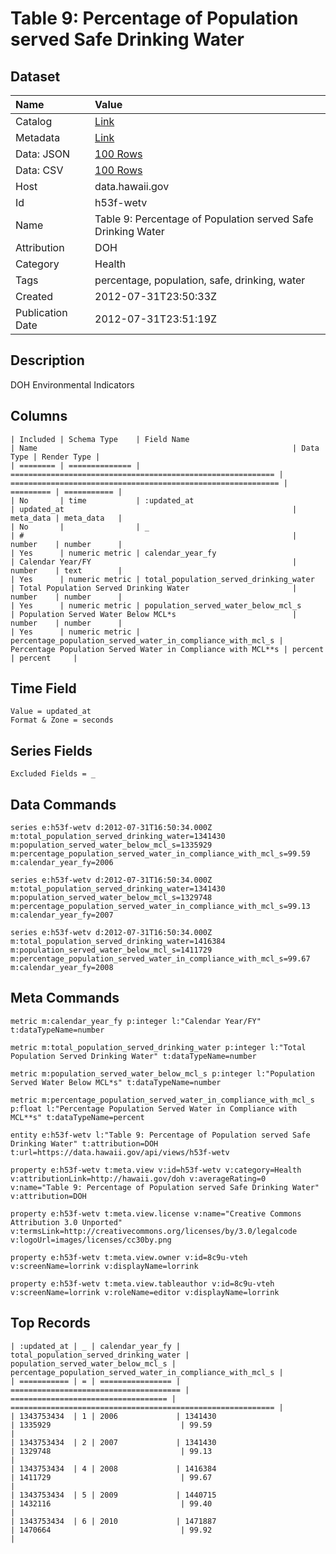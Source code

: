 # Table 9: Percentage of Population served Safe Drinking Water

## Dataset

| Name | Value |
| :--- | :---- |
| Catalog | [Link](https://catalog.data.gov/dataset/table-9-percentage-of-population-served-safe-drinking-water-daba6) |
| Metadata | [Link](https://data.hawaii.gov/api/views/h53f-wetv) |
| Data: JSON | [100 Rows](https://data.hawaii.gov/api/views/h53f-wetv/rows.json?max_rows=100) |
| Data: CSV | [100 Rows](https://data.hawaii.gov/api/views/h53f-wetv/rows.csv?max_rows=100) |
| Host | data.hawaii.gov |
| Id | h53f-wetv |
| Name | Table 9: Percentage of Population served Safe Drinking Water |
| Attribution | DOH |
| Category | Health |
| Tags | percentage, population, safe, drinking, water |
| Created | 2012-07-31T23:50:33Z |
| Publication Date | 2012-07-31T23:51:19Z |

## Description

DOH Environmental Indicators

## Columns

```ls
| Included | Schema Type    | Field Name                                                  | Name                                                         | Data Type | Render Type |
| ======== | ============== | =========================================================== | ============================================================ | ========= | =========== |
| No       | time           | :updated_at                                                 | updated_at                                                   | meta_data | meta_data   |
| No       |                | _                                                           | #                                                            | number    | number      |
| Yes      | numeric metric | calendar_year_fy                                            | Calendar Year/FY                                             | number    | text        |
| Yes      | numeric metric | total_population_served_drinking_water                      | Total Population Served Drinking Water                       | number    | number      |
| Yes      | numeric metric | population_served_water_below_mcl_s                         | Population Served Water Below MCL*s                          | number    | number      |
| Yes      | numeric metric | percentage_population_served_water_in_compliance_with_mcl_s | Percentage Population Served Water in Compliance with MCL**s | percent   | percent     |
```

## Time Field

```ls
Value = updated_at
Format & Zone = seconds
```

## Series Fields

```ls
Excluded Fields = _
```

## Data Commands

```ls
series e:h53f-wetv d:2012-07-31T16:50:34.000Z m:total_population_served_drinking_water=1341430 m:population_served_water_below_mcl_s=1335929 m:percentage_population_served_water_in_compliance_with_mcl_s=99.59 m:calendar_year_fy=2006

series e:h53f-wetv d:2012-07-31T16:50:34.000Z m:total_population_served_drinking_water=1341430 m:population_served_water_below_mcl_s=1329748 m:percentage_population_served_water_in_compliance_with_mcl_s=99.13 m:calendar_year_fy=2007

series e:h53f-wetv d:2012-07-31T16:50:34.000Z m:total_population_served_drinking_water=1416384 m:population_served_water_below_mcl_s=1411729 m:percentage_population_served_water_in_compliance_with_mcl_s=99.67 m:calendar_year_fy=2008
```

## Meta Commands

```ls
metric m:calendar_year_fy p:integer l:"Calendar Year/FY" t:dataTypeName=number

metric m:total_population_served_drinking_water p:integer l:"Total Population Served Drinking Water" t:dataTypeName=number

metric m:population_served_water_below_mcl_s p:integer l:"Population Served Water Below MCL*s" t:dataTypeName=number

metric m:percentage_population_served_water_in_compliance_with_mcl_s p:float l:"Percentage Population Served Water in Compliance with MCL**s" t:dataTypeName=percent

entity e:h53f-wetv l:"Table 9: Percentage of Population served Safe Drinking Water" t:attribution=DOH t:url=https://data.hawaii.gov/api/views/h53f-wetv

property e:h53f-wetv t:meta.view v:id=h53f-wetv v:category=Health v:attributionLink=http://hawaii.gov/doh v:averageRating=0 v:name="Table 9: Percentage of Population served Safe Drinking Water" v:attribution=DOH

property e:h53f-wetv t:meta.view.license v:name="Creative Commons Attribution 3.0 Unported" v:termsLink=http://creativecommons.org/licenses/by/3.0/legalcode v:logoUrl=images/licenses/cc30by.png

property e:h53f-wetv t:meta.view.owner v:id=8c9u-vteh v:screenName=lorrink v:displayName=lorrink

property e:h53f-wetv t:meta.view.tableauthor v:id=8c9u-vteh v:screenName=lorrink v:roleName=editor v:displayName=lorrink
```

## Top Records

```ls
| :updated_at | _ | calendar_year_fy | total_population_served_drinking_water | population_served_water_below_mcl_s | percentage_population_served_water_in_compliance_with_mcl_s | 
| =========== | = | ================ | ====================================== | =================================== | =========================================================== | 
| 1343753434  | 1 | 2006             | 1341430                                | 1335929                             | 99.59                                                       | 
| 1343753434  | 2 | 2007             | 1341430                                | 1329748                             | 99.13                                                       | 
| 1343753434  | 4 | 2008             | 1416384                                | 1411729                             | 99.67                                                       | 
| 1343753434  | 5 | 2009             | 1440715                                | 1432116                             | 99.40                                                       | 
| 1343753434  | 6 | 2010             | 1471887                                | 1470664                             | 99.92                                                       | 
```